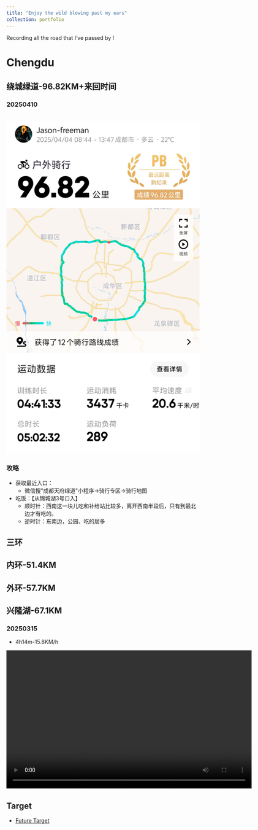 ```yaml
---
title: "Enjoy the wild blowing past my ears"
collection: portfolio
---
```


Recording all the road that I‘ve passed by !

# Chengdu

## 绕城绿道-96.82KM+来回时间

### 20250410

<br/><img src='/images/绿道cycling.jpeg'>

### 攻略

* 获取最近入口：
  * 微信搜"成都天府绿道"小程序->骑行专区->骑行地图
* 吃饭：【从锦城湖3号口入】
  * 顺时针：西南这一块儿吃和补给站比较多，离开西南半段后，只有到最北边才有吃的。
  * 逆时针：东南边，公园、吃的居多

## 三环

## 内环-51.4KM

## 外环-57.7KM



## 兴隆湖-67.1KM

### 20250315

* 4h14m-15.8KM/h

<video width="640" height="360" controls>
  <source src="assets/兴隆湖骑行记录.mp4" type="video/mp4">
  您的浏览器不支持 video 标签。
</video>

## Target

* [Future Target](https://xstarcd.github.io/wiki/Bike/chengdu_cycling.html)